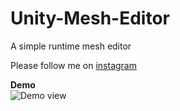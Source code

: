 # Unity-Mesh-Editor
A simple runtime mesh editor

Please follow me on <a href="https://www.instagram.com/gameditors/">instagram</a>

<b>Demo</b><br>
![Demo view](https://github.com/GamEditorsTechnolegies/Unity-Mesh-Editor/blob/master/Unity-Mesh-Editor.gif)
